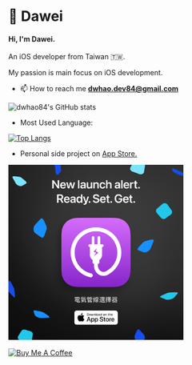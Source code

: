 #  Dawei
#### Hi, I'm Dawei.
An iOS developer from Taiwan 🇹🇼.

My passion is main focus on iOS development.

- 📫 How to reach me **dwhao.dev84@gmail.com**

![dwhao84's GitHub stats](https://github-readme-stats.vercel.app/api?username=dwhao84&show_icons=true&theme=radical)

- Most Used Language:

[![Top Langs](https://github-readme-stats.vercel.app/api/top-langs/?username=dwhao84&layout=donut)](https://github.com/dwhao84/github-readme-stats)

- Personal side project on [App Store.](https://apple.co/4dhR7vf)
<p align="left">
  <a href="https://apple.co/4dhR7vf" target="_blank">
    <img src="https://github.com/dwhao84/dwhao84/blob/93d7a51e94c0ff0a92cb3a04dd972931d8ff8a76/%E9%9B%BB%E6%B0%A3%E7%AE%A1%E7%B7%9A%E9%81%B8%E6%93%87%E5%99%A8-1080x1080-EN.png" width="350" height="350"/>
  </a>
</p>

<a href="https://www.buymeacoffee.com/Dawei_dev84" target="_blank"><img src="https://cdn.buymeacoffee.com/buttons/v2/default-violet.png" alt="Buy Me A Coffee" style="height: 60px !important;width: 217px !important;" ></a> 
